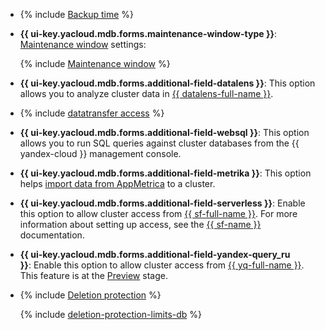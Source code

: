 * {% include [Backup time](../../../_includes/mdb/console/backup-time.md) %}

* **{{ ui-key.yacloud.mdb.forms.maintenance-window-type }}**: [Maintenance window](../../../managed-clickhouse/concepts/maintenance.md) settings:

   {% include [Maintenance window](../console/maintenance-window-description.md) %}

* **{{ ui-key.yacloud.mdb.forms.additional-field-datalens }}**: This option allows you to analyze cluster data in [{{ datalens-full-name }}](../../../datalens/concepts/index.md).

* {% include [datatransfer access](../console/datatransfer-access.md) %}



* **{{ ui-key.yacloud.mdb.forms.additional-field-websql }}**: This option allows you to run SQL queries against cluster databases from the {{ yandex-cloud }} management console.

* **{{ ui-key.yacloud.mdb.forms.additional-field-metrika }}**: This option helps [import data from AppMetrica](https://appmetrica.yandex.ru/docs/common/cloud/about.html) to a cluster.

* **{{ ui-key.yacloud.mdb.forms.additional-field-serverless }}**: Enable this option to allow cluster access from [{{ sf-full-name }}](../../../functions/concepts/index.md). For more information about setting up access, see the [{{ sf-name }}](../../../functions/operations/database-connection.md) documentation.

* **{{ ui-key.yacloud.mdb.forms.additional-field-yandex-query_ru }}**: Enable this option to allow cluster access from [{{ yq-full-name }}](../../../query/concepts/index.md). This feature is at the [Preview](../../../overview/concepts/launch-stages.md) stage.



* {% include [Deletion protection](../console/deletion-protection.md) %}

   {% include [deletion-protection-limits-db](../deletion-protection-limits-db.md) %}
